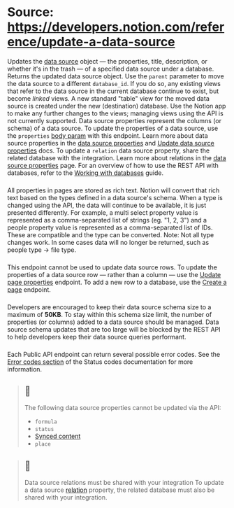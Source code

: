 # Source: https://developers.notion.com/reference/update-a-data-source

Updates the [data source](https://developers.notion.com/reference/data-source) object — the properties, title, description, or whether it's in the trash — of a specified data source under a database. 
Returns the updated data source object.
Use the `parent` parameter to move the data source to a different `database_id`. If you do so, any existing views that refer to the data source in the current database continue to exist, but become _linked_ views. A new standard "table" view for the moved data source is created under the new (destination) database. Use the Notion app to make any further changes to the views; managing views using the API is not currently supported.
Data source properties represent the columns (or schema) of a data source. To update the properties of a data source, use the `properties` [body param](https://developers.notion.com/reference/update-data-source-properties) with this endpoint. Learn more about data source properties in the [data source properties](https://developers.notion.com/reference/property-object) and [Update data source properties](https://developers.notion.com/reference/update-data-source-properties) docs.
To update a `relation` data source property, share the related database with the integration. Learn more about relations in the [data source properties](https://developers.notion.com/reference/property-object#relation) page.
For an overview of how to use the REST API with databases, refer to the [Working with databases](https://developers.notion.com/docs/working-with-databases) guide.
### [](https://developers.notion.com/reference/update-a-data-source#how-data-sources-property-type-changes-work)
All properties in pages are stored as rich text. Notion will convert that rich text based on the types defined in a data source's schema. When a type is changed using the API, the data will continue to be available, it is just presented differently.
For example, a multi select property value is represented as a comma-separated list of strings (eg. "1, 2, 3") and a people property value is represented as a comma-separated list of IDs. These are compatible and the type can be converted.
Note: Not all type changes work. In some cases data will no longer be returned, such as people type → file type.
### [](https://developers.notion.com/reference/update-a-data-source#interacting-with-data-source-rows)
This endpoint cannot be used to update data source rows.
To update the properties of a data source row — rather than a column — use the [Update page properties](https://developers.notion.com/reference/patch-page) endpoint. To add a new row to a database, use the [Create a page](https://developers.notion.com/reference/post-page) endpoint.
### [](https://developers.notion.com/reference/update-a-data-source#recommended-data-source-schema-size-limit)
Developers are encouraged to keep their data source schema size to a maximum of **50KB**. To stay within this schema size limit, the number of properties (or columns) added to a data source should be managed.
Data source schema updates that are too large will be blocked by the REST API to help developers keep their data source queries performant.
### [](https://developers.notion.com/reference/update-a-data-source#errors)
Each Public API endpoint can return several possible error codes. See the [Error codes section](https://developers.notion.com/reference/status-codes#error-codes) of the Status codes documentation for more information.
> ## 🚧
> The following data source properties cannot be updated via the API:
>   * `formula`
>   * `status`
>   * [Synced content](https://www.notion.so/help/guides/synced-databases-bridge-different-tools)
>   * `place`
> 

> ## 📘
> Data source relations must be shared with your integration
> To update a data source [relation](https://www.notion.so/help/relations-and-rollups#what-is-a-database-relation) property, the related database must also be shared with your integration.
